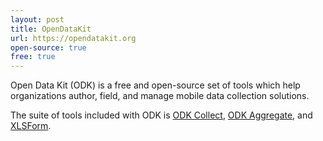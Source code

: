 ```yaml
---
layout: post
title: OpenDataKit
url: https://opendatakit.org
open-source: true
free: true
---
```



Open Data Kit (ODK) is a free and open-source set of tools which help organizations author, field, and manage mobile data collection solutions.

The suite of tools included with ODK is [ODK Collect](https://opendatakit.org/use/collect/), [ODK Aggregate](https://opendatakit.org/use/aggregate/), and [XLSForm](http://xlsform.org).

<!--more-->